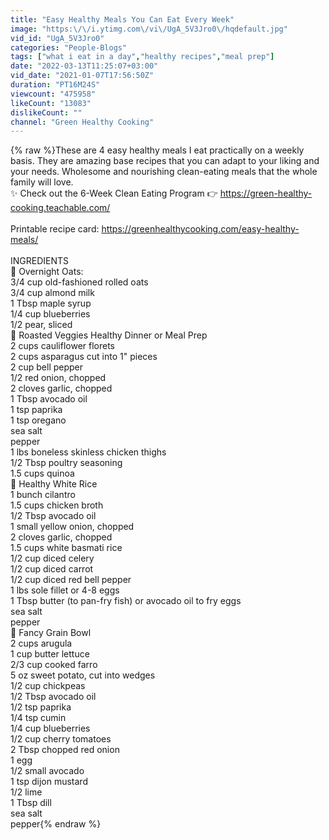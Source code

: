 ```yaml
---
title: "Easy Healthy Meals You Can Eat Every Week"
image: "https:\/\/i.ytimg.com\/vi\/UgA_5V3Jro0\/hqdefault.jpg"
vid_id: "UgA_5V3Jro0"
categories: "People-Blogs"
tags: ["what i eat in a day","healthy recipes","meal prep"]
date: "2022-03-13T11:25:07+03:00"
vid_date: "2021-01-07T17:56:50Z"
duration: "PT16M24S"
viewcount: "475958"
likeCount: "13083"
dislikeCount: ""
channel: "Green Healthy Cooking"
---
```

{% raw %}These are 4 easy healthy meals I eat practically on a weekly basis. They are amazing base recipes that you can adapt to your liking and your needs. Wholesome and nourishing clean-eating meals that the whole family will love. <br />✨ Check out the 6-Week Clean Eating Program 👉 <a rel="nofollow" target="blank" href="https://green-healthy-cooking.teachable.com/">https://green-healthy-cooking.teachable.com/</a><br /><br />Printable recipe card: <a rel="nofollow" target="blank" href="https://greenhealthycooking.com/easy-healthy-meals/">https://greenhealthycooking.com/easy-healthy-meals/</a><br /><br />INGREDIENTS<br />🍓 Overnight Oats:<br />3/4 cup old-fashioned rolled oats<br />3/4 cup almond milk<br />1 Tbsp maple syrup<br />1/4 cup blueberries<br />1/2 pear, sliced<br />🥦 Roasted Veggies Healthy Dinner or Meal Prep<br />2 cups cauliflower florets<br />2 cups asparagus cut into 1&quot; pieces<br />2 cup bell pepper<br />1/2 red onion, chopped<br />2 cloves garlic, chopped<br />1 Tbsp avocado oil<br />1 tsp paprika<br />1 tsp oregano<br />sea salt<br />pepper<br />1 lbs boneless skinless chicken thighs<br />1/2 Tbsp poultry seasoning<br />1.5 cups quinoa<br />🥕 Healthy White Rice<br />1 bunch cilantro<br />1.5 cups chicken broth<br />1/2 Tbsp avocado oil<br />1 small yellow onion, chopped<br />2 cloves garlic, chopped<br />1.5 cups white basmati rice<br />1/2 cup diced celery<br />1/2 cup diced carrot<br />1/2 cup diced red bell pepper<br />1 lbs sole fillet or 4-8 eggs<br />1 Tbsp butter (to pan-fry fish) or avocado oil to fry eggs<br />sea salt<br />pepper<br />🥬 Fancy Grain Bowl<br />2 cups arugula<br />1 cup butter lettuce<br />2/3 cup cooked farro<br />5 oz sweet potato, cut into wedges<br />1/2 cup chickpeas<br />1/2 Tbsp avocado oil<br />1/2 tsp paprika<br />1/4 tsp cumin<br />1/4 cup blueberries<br />1/2 cup cherry tomatoes<br />2 Tbsp chopped red onion<br />1 egg<br />1/2 small avocado<br />1 tsp dijon mustard<br />1/2 lime<br />1 Tbsp dill<br />sea salt<br />pepper{% endraw %}
